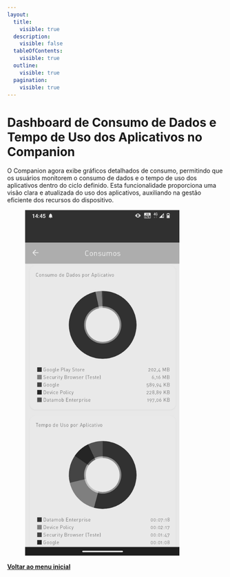 ```yaml
---
layout:
  title:
    visible: true
  description:
    visible: false
  tableOfContents:
    visible: true
  outline:
    visible: true
  pagination:
    visible: true
---
```


# Dashboard de Consumo de Dados e Tempo de Uso dos Aplicativos no Companion

O Companion agora exibe gráficos detalhados de consumo, permitindo que os usuários monitorem o consumo de dados e o tempo de uso dos aplicativos dentro do ciclo definido. Esta funcionalidade proporciona uma visão clara e atualizada do uso dos aplicativos, auxiliando na gestão eficiente dos recursos do dispositivo.

<figure><img src="../../../.gitbook/assets/image (1) (1) (1) (1).png" alt="" width="360"><figcaption></figcaption></figure>

[**Voltar ao menu inicial**](./)
